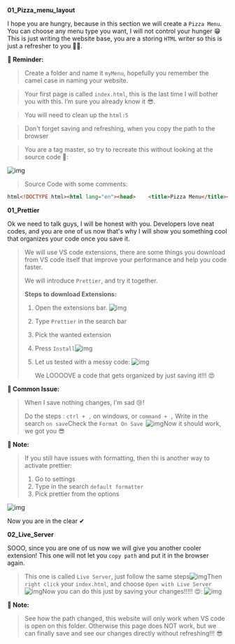 **01_Pizza_menu_layout**

I hope you are hungry, because in this section we will create a `Pizza Menu`. You can choose any menu type you want, I will not control your hunger 😁This is just writing the website base, you are a storing `HTML` writer so this is just a refresher to you 💪🏻.

**🔁 Reminder:** 

> Create a folder and name it `myMenu`, hopefully you remember the camel case in naming your website. 

> Your first page is called `index.html`, this is the last time I will bother you with this. I’m sure you already know it 😎.

> You will need to clean up the `html:5`

> Don't forget saving and refreshing, when you copy the path to the browser

> You are a tag master, so try to recreate this without looking at the source code 👀:

![img](https://lh5.googleusercontent.com/oxUOl6ySPs8Zi3u7D4eoyOpRaQ58K_QsPyPl6foM7hx3mJYjS9JvrbjuiueR3xyK-ng-9_LB6pPZ8xL2IpmWCUdBxjsO5Nc4FJ8YYKPtKmPA6BreBzRnbsIO7C-9Vy7itMhnKSS5=s0)

> Source Code with some comments:

```html
html<!DOCTYPE html><html lang="en"><head>    <title>Pizza Menu</title></head><!-- All images have public source 🤫 --><body>    <h1>Pizza Menu</h1>    <img src="https://image.flaticon.com/icons/png/512/4812/4812106.png" alt="pizza icon" height="120px">    <p>Welcome to my Pizza Menu website</p>    <h4>The pizza we have are:</h4>    <!-- I used nested tags: -->    <!-- Unordered List of 2 Items -->    <ul>        <!-- Each Item contains a heading and an image -->        <li>            <h5>Cheese Pizza</h5>            <img src="https://www.insidetherustickitchen.com/wp-content/uploads/2020/07/Quattro-formaggi-pizza-square-Inside-the-rustic-kitchen.jpg"                alt="Cheese Pizza" height="160px" width="220px">        </li>        <li>            <h5>Pepperoni Pizza</h5>            <img src="https://food.fnr.sndimg.com/content/dam/images/food/fullset/2018/9/27/0/WU2004_Pepperoni-Pizza_s4x3.jpg.rend.hgtvcom.616.462.suffix/1538075335011.jpeg"                alt="Pepperoni Pizza" height="160px" width="220px">        </li>    </ul></body></html>
```

**01_Prettier**

Ok we need to talk guys, I will be honest with you. Developers love neat codes, and you are one of us now that's why I will show you something cool that organizes your code once you save it.

> We will use VS code extensions, there are some things you download from VS code itself that improve your performance and help you code faster.
>
> We will introduce `Prettier`, and try it together.
>
> **Steps to download Extensions:**
>
> 1. Open the extensions bar. ![img](https://lh3.googleusercontent.com/SAHAAdkjgzwacxC0jKSAzj98CAKGXJeQ6OLzzAKva6F9QjPsR5lRZa07gSB2Znz55WxzvAr349uGHAQNfmhIgmKLgHejHjY9G9XhytjxgUQKkqu4JS_X9L89aARYhPn3GkDQPumX=s0)
>
> 2. Type `Prettier` in the search bar
>
> 3. Pick the wanted extension 
>
> 4. Press `Install`![img](https://lh3.googleusercontent.com/wzn7rpPm3vSKbosriL8dbXeP0ZVjsYp90-HzL_rGoyQkt92ie5fmxtocPN5eRY-LeRGI6bpkG3ttVmO0jIaNg_v67TeYalZWcKI-v1oy1Ak33EgvcITUC9MkArZXhK2PyD3XixKg=s0)
>
> 5. Let us tested with a messy code: ![img](https://lh5.googleusercontent.com/Z5Vw9tx14vPjGuR-sb_cimM8TaZsnr3k6kCbQwLCOdpo1Qlqgnu-qts5Z_CERYgY9IPuRn3v4kDpbz_4KCq2m_gjny34SPi2A9Cb0hhvrKmpftaE-UgQwRVp-ElxzyvGlKYhV6N1=s0)
>
>     We LOOOOVE a code that gets organized by just saving it!!! 😍

**🚨 Common Issue:** 

> When I save nothing changes, I'm sad 😢! 
>
> Do the steps : `ctrl + ,` on windows, or `command + ,` Write in the search `on save`Check the `Format On Save `![img](https://lh3.googleusercontent.com/04AGqVQssLbwvB38Vb4qE9PoiQXDma4YY9vVKVSJyuRe9LpNY_Bg5KdGUww-6l8oHtuF179RMKOCPwp0Pa28Z5ESIDtg-V4ipIZLK3F-MLAQtkMLwAfp7ff1NDRIZ8xGiVEosmL5=s0)Now it should work, we got you 😎

**📝 Note:** 

> If you still have issues with formatting, then thi is another way to activate prettier: 
>
> 1. Go to settings 
> 2. Type in the search `default formatter`
> 3. Pick prettier from the options

![img](https://lh3.googleusercontent.com/FLgdzY47lc7jIQ35snf4lJWYGTjleTbFBP6xw07LIG8mLbt9_N-QhQwXXtjk25MSQtn6lpRUqeK6jFncQUGrcdRnNdh_86O5Ik8ZWN6a843aHIBgaB79LTkUjaTxVgLnOZSS5U0y=s0)

Now you are in the clear ✔

**02_Live_Server**

SOOO, since you are one of us now we will give you another cooler extension! This one will not let you `copy path` and put it in the browser again. 

> This one is called `Live Server`, just follow the same steps![img](https://lh6.googleusercontent.com/RYcWht_FGTgsCRIewT3YdxfIGZsgQbLrpXNT6-Jg6fzCUsK55J3EImsB2IKJs8M53bes0S4HwTHaiiSGcX36jkGMM8zKxPP0yAC-7LuURJYZBN24kKgZ9O3g5TPQl7Ks9YinOz8-=s0)Then `right click` your `index.html`, and choose `Open with Live Server`![img](https://lh3.googleusercontent.com/4If0IEJf150HByxSx1rtEbH9wVTE_sE02KsBguU-q--4BwYFMHwo5yU0d5c9MjRnpjmrs5pmRV0P5viaRgBKoIlB2-t9im_DFMTyx_44kLop4Krd9l4wkwk3pjkU6Wfi8i6_Wod9=s0)Now you can do this just by saving your changes!!!!! 😍: ![img](https://lh4.googleusercontent.com/t1EXxtzovH1DLxQNIkfipY9xBvkTlaUmNn8Htk2qjVy2cZMpu5TP5aXA2MATbw-ESgq1FApJGWPKV_ig41Axmh8OtcANkUQ4FocpBDI7R_drN_3rI9vyxroAy_01RLV5Yj30vIVi=s0)

**📝 Note:** 

> See how the path changed, this website will only work when VS code is open on this folder. Otherwise this page does NOT work, but we can finally save and see our changes directly without refreshing!!! 😎

